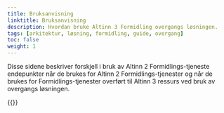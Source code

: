 ```yaml
---
title: Bruksanvisning
linktitle: Bruksanvisning
description: Hvordan bruke Altinn 3 Formidling overgangs løsningen.
tags: [arkitektur, løsning, formidling, guide, overgang]
toc: false
weight: 1
---
```


Disse sidene beskriver forskjell i bruk av Altinn 2 Formidlings-tjeneste endepunkter når de brukes for Altinn 2 Formidlings-tjenester og når de brukes for Formidlings-tjenester overført til Altinn 3 ressurs ved bruk av overgangs løsningen.

{{<children />}}